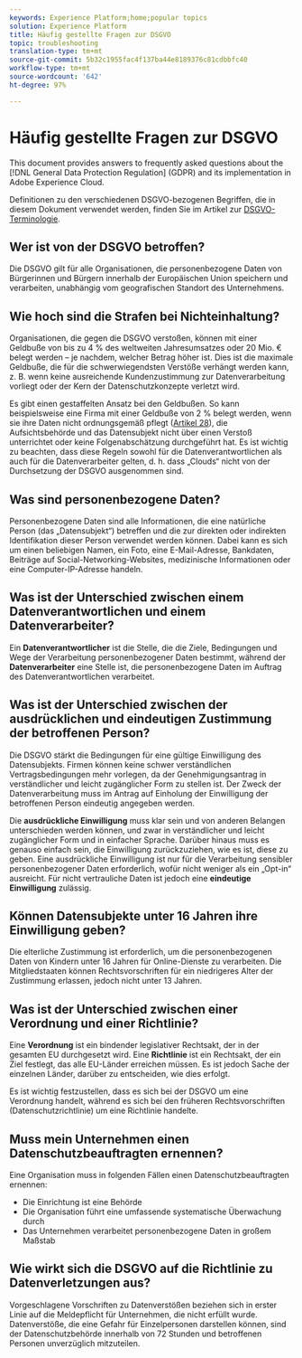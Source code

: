 ```yaml
---
keywords: Experience Platform;home;popular topics
solution: Experience Platform
title: Häufig gestellte Fragen zur DSGVO
topic: troubleshooting
translation-type: tm+mt
source-git-commit: 5b32c1955fac4f137ba44e8189376c81cdbbfc40
workflow-type: tm+mt
source-wordcount: '642'
ht-degree: 97%

---
```



# Häufig gestellte Fragen zur DSGVO

This document provides answers to frequently asked questions about the [!DNL General Data Protection Regulation] (GDPR) and its implementation in Adobe Experience Cloud.

Definitionen zu den verschiedenen DSGVO-bezogenen Begriffen, die in diesem Dokument verwendet werden, finden Sie im Artikel zur [DSGVO-Terminologie](terminology.md).

## Wer ist von der DSGVO betroffen?

Die DSGVO gilt für alle Organisationen, die personenbezogene Daten von Bürgerinnen und Bürgern innerhalb der Europäischen Union speichern und verarbeiten, unabhängig vom geografischen Standort des Unternehmens.

## Wie hoch sind die Strafen bei Nichteinhaltung?

Organisationen, die gegen die DSGVO verstoßen, können mit einer Geldbuße von bis zu 4 % des weltweiten Jahresumsatzes oder 20 Mio. € belegt werden – je nachdem, welcher Betrag höher ist. Dies ist die maximale Geldbuße, die für die schwerwiegendsten Verstöße verhängt werden kann, z. B. wenn keine ausreichende Kundenzustimmung zur Datenverarbeitung vorliegt oder der Kern der Datenschutzkonzepte verletzt wird.

Es gibt einen gestaffelten Ansatz bei den Geldbußen. So kann beispielsweise eine Firma mit einer Geldbuße von 2 % belegt werden, wenn sie ihre Daten nicht ordnungsgemäß pflegt ([Artikel 28](https://www.privacy-regulation.eu/de/28.htm)), die Aufsichtsbehörde und das Datensubjekt nicht über einen Verstoß unterrichtet oder keine Folgenabschätzung durchgeführt hat. Es ist wichtig zu beachten, dass diese Regeln sowohl für die Datenverantwortlichen als auch für die Datenverarbeiter gelten, d. h. dass „Clouds“ nicht von der Durchsetzung der DSGVO ausgenommen sind.

## Was sind personenbezogene Daten?

Personenbezogene Daten sind alle Informationen, die eine natürliche Person (das „Datensubjekt“) betreffen und die zur direkten oder indirekten Identifikation dieser Person verwendet werden können. Dabei kann es sich um einen beliebigen Namen, ein Foto, eine E-Mail-Adresse, Bankdaten, Beiträge auf Social-Networking-Websites, medizinische Informationen oder eine Computer-IP-Adresse handeln.

## Was ist der Unterschied zwischen einem Datenverantwortlichen und einem Datenverarbeiter?

Ein **Datenverantwortlicher** ist die Stelle, die die Ziele, Bedingungen und Wege der Verarbeitung personenbezogener Daten bestimmt, während der **Datenverarbeiter** eine Stelle ist, die personenbezogene Daten im Auftrag des Datenverantwortlichen verarbeitet.

## Was ist der Unterschied zwischen der ausdrücklichen und eindeutigen Zustimmung der betroffenen Person?

Die DSGVO stärkt die Bedingungen für eine gültige Einwilligung des Datensubjekts. Firmen können keine schwer verständlichen Vertragsbedingungen mehr vorlegen, da der Genehmigungsantrag in verständlicher und leicht zugänglicher Form zu stellen ist. Der Zweck der Datenverarbeitung muss im Antrag auf Einholung der Einwilligung der betroffenen Person eindeutig angegeben werden.

Die **ausdrückliche Einwilligung** muss klar sein und von anderen Belangen unterschieden werden können, und zwar in verständlicher und leicht zugänglicher Form und in einfacher Sprache. Darüber hinaus muss es genauso einfach sein, die Einwilligung zurückzuziehen, wie es ist, diese zu geben. Eine ausdrückliche Einwilligung ist nur für die Verarbeitung sensibler personenbezogener Daten erforderlich, wofür nicht weniger als ein „Opt-in“ ausreicht. Für nicht vertrauliche Daten ist jedoch eine **eindeutige Einwilligung** zulässig.

## Können Datensubjekte unter 16 Jahren ihre Einwilligung geben?

Die elterliche Zustimmung ist erforderlich, um die personenbezogenen Daten von Kindern unter 16 Jahren für Online-Dienste zu verarbeiten. Die Mitgliedstaaten können Rechtsvorschriften für ein niedrigeres Alter der Zustimmung erlassen, jedoch nicht unter 13 Jahren.

## Was ist der Unterschied zwischen einer Verordnung und einer Richtlinie?

Eine **Verordnung** ist ein bindender legislativer Rechtsakt, der in der gesamten EU durchgesetzt wird. Eine **Richtlinie** ist ein Rechtsakt, der ein Ziel festlegt, das alle EU-Länder erreichen müssen. Es ist jedoch Sache der einzelnen Länder, darüber zu entscheiden, wie dies erfolgt.

Es ist wichtig festzustellen, dass es sich bei der DSGVO um eine Verordnung handelt, während es sich bei den früheren Rechtsvorschriften (Datenschutzrichtlinie) um eine Richtlinie handelte.

## Muss mein Unternehmen einen Datenschutzbeauftragten ernennen?

Eine Organisation muss in folgenden Fällen einen Datenschutzbeauftragten ernennen:

* Die Einrichtung ist eine Behörde
* Die Organisation führt eine umfassende systematische Überwachung durch
* Das Unternehmen verarbeitet personenbezogene Daten in großem Maßstab

## Wie wirkt sich die DSGVO auf die Richtlinie zu Datenverletzungen aus?

Vorgeschlagene Vorschriften zu Datenverstößen beziehen sich in erster Linie auf die Meldepflicht für Unternehmen, die nicht erfüllt wurde. Datenverstöße, die eine Gefahr für Einzelpersonen darstellen können, sind der Datenschutzbehörde innerhalb von 72 Stunden und betroffenen Personen unverzüglich mitzuteilen.